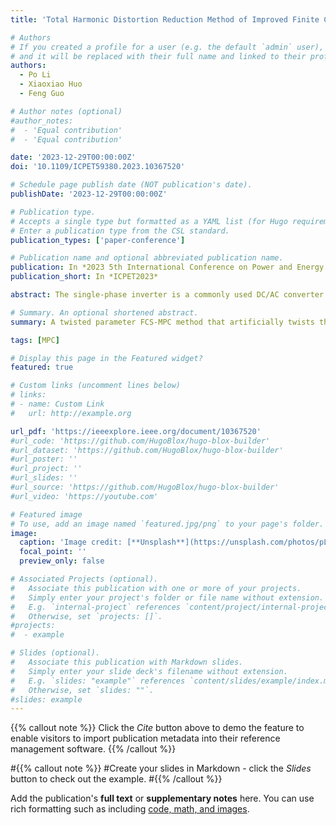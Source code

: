 ```yaml
---
title: 'Total Harmonic Distortion Reduction Method of Improved Finite Control Set Model Predictive Control for Single-Phase Inverter with Twisted Parameter'

# Authors
# If you created a profile for a user (e.g. the default `admin` user), write the username (folder name) here
# and it will be replaced with their full name and linked to their profile.
authors:
  - Po Li
  - Xiaoxiao Huo
  - Feng Guo

# Author notes (optional)
#author_notes:
#  - 'Equal contribution'
#  - 'Equal contribution'

date: '2023-12-29T00:00:00Z'
doi: '10.1109/ICPET59380.2023.10367520'

# Schedule page publish date (NOT publication's date).
publishDate: '2023-12-29T00:00:00Z'

# Publication type.
# Accepts a single type but formatted as a YAML list (for Hugo requirements).
# Enter a publication type from the CSL standard.
publication_types: ['paper-conference']

# Publication name and optional abbreviated publication name.
publication: In *2023 5th International Conference on Power and Energy Technology*
publication_short: In *ICPET2023*

abstract: The single-phase inverter is a commonly used DC/AC converter in the industrial field. Due to its fast dynamic performance and the ability to handle multiple constraints, Finite Control Set-Model Predictive Control (FCS-MPC) is capable of effectively tracking the current of single-phase inverters. However, the implementation of FCS-MPC is characterized by high computational demand, time delay, and a requirement for high model accuracy. In order to address these challenges, this study proposes a twisted parameter FCS-MPC method that artificially twists the model parameters. This method aims to reduce Total Harmonic Distortion (THD) as compared to the one-step delay compensation FCS-MPC. By ensuring accurate tracking of the single-phase inverter, this method can effectively save computational time. The study utilizes simulations to uncover the impact of model parameters on the THD of the grid current. It is discovered that reducing the control parameters of inductance can lead to a reduction in THD of the current. The simulation results demonstrate that, within a certain range, reducing the control parameters of inductance can effectively enhance the quality of the grid current without an increase in the number of switch operations. Furthermore, this method outperforms the delay compensation method by offering a lower computational burden, smaller prediction error, and lower switch loss.

# Summary. An optional shortened abstract.
summary: A twisted parameter FCS-MPC method that artificially twists the model parameters.

tags: [MPC]

# Display this page in the Featured widget?
featured: true

# Custom links (uncomment lines below)
# links:
# - name: Custom Link
#   url: http://example.org

url_pdf: 'https://ieeexplore.ieee.org/document/10367520'
#url_code: 'https://github.com/HugoBlox/hugo-blox-builder'
#url_dataset: 'https://github.com/HugoBlox/hugo-blox-builder'
#url_poster: ''
#url_project: ''
#url_slides: ''
#url_source: 'https://github.com/HugoBlox/hugo-blox-builder'
#url_video: 'https://youtube.com'

# Featured image
# To use, add an image named `featured.jpg/png` to your page's folder.
image:
  caption: 'Image credit: [**Unsplash**](https://unsplash.com/photos/pLCdAaMFLTE)'
  focal_point: ''
  preview_only: false

# Associated Projects (optional).
#   Associate this publication with one or more of your projects.
#   Simply enter your project's folder or file name without extension.
#   E.g. `internal-project` references `content/project/internal-project/index.md`.
#   Otherwise, set `projects: []`.
#projects:
#  - example

# Slides (optional).
#   Associate this publication with Markdown slides.
#   Simply enter your slide deck's filename without extension.
#   E.g. `slides: "example"` references `content/slides/example/index.md`.
#   Otherwise, set `slides: ""`.
#slides: example
---
```


{{% callout note %}}
Click the _Cite_ button above to demo the feature to enable visitors to import publication metadata into their reference management software.
{{% /callout %}}

#{{% callout note %}}
#Create your slides in Markdown - click the _Slides_ button to check out the example.
#{{% /callout %}}

Add the publication's **full text** or **supplementary notes** here. You can use rich formatting such as including [code, math, and images](https://docs.hugoblox.com/content/writing-markdown-latex/).
